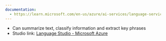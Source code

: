 ```yaml
---
documentation:
  - https://learn.microsoft.com/en-us/azure/ai-services/language-service/
---
```

- Can summarize text, classify information and extract key phrases
- Studio link: [Language Studio - Microsoft Azure](https://language.cognitive.azure.com/)